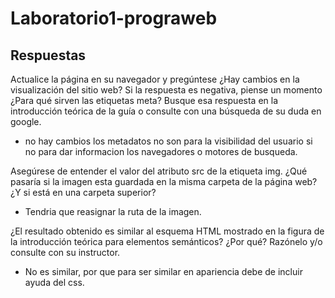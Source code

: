 # Laboratorio1-prograweb

## Respuestas

Actualice la página en su navegador y pregúntese ¿Hay cambios en la visualización del sitio web? Si la 
respuesta es negativa, piense un momento ¿Para qué sirven las etiquetas meta? Busque esa respuesta en la 
introducción teórica de la guía o consulte con una búsqueda de su duda en google. 
- no hay cambios los metadatos no son para la visibilidad del usuario si no para dar informacion los navegadores o motores de busqueda.

Asegúrese de entender el valor del atributo src de la etiqueta img. ¿Qué pasaría si la imagen esta guardada 
en la misma carpeta de la página web? ¿Y si está en una carpeta superior?  
- Tendria que reasignar la ruta de la imagen.

¿El resultado obtenido es similar al esquema HTML mostrado en la figura de la introducción teórica 
para elementos semánticos? ¿Por qué? Razónelo y/o consulte con su instructor. 
- No es similar, por que para ser similar en apariencia debe de incluir ayuda del css.